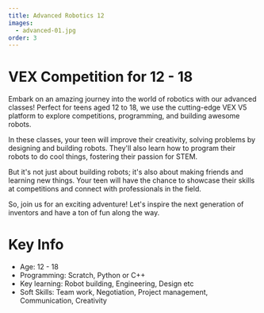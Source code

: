 ```yaml
---
title: Advanced Robotics 12
images:
  - advanced-01.jpg
order: 3
---
```


# VEX Competition for 12 - 18

Embark on an amazing journey into the world of robotics with our advanced classes! Perfect for teens aged 12 to 18, we use the cutting-edge VEX V5 platform to explore competitions, programming, and building awesome robots.

In these classes, your teen will improve their creativity, solving problems by designing and building robots. They'll also learn how to program their robots to do cool things, fostering their passion for STEM.

But it's not just about building robots; it's also about making friends and learning new things. Your teen will have the chance to showcase their skills at competitions and connect with professionals in the field.

So, join us for an exciting adventure! Let's inspire the next generation of inventors and have a ton of fun along the way.

# Key Info
- Age: 12 - 18
- Programming: Scratch, Python or C++
- Key learning: Robot building, Engineering, Design etc
- Soft Skills: Team work, Negotiation, Project management, Communication, Creativity
